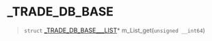 # _TRADE_DB_BASE
 
> `struct` [_TRADE_DB_BASE___LIST](lua/classes/_TRADE_DB_BASE___LIST.md)* m_List_get(`unsigned __int64`)
 

